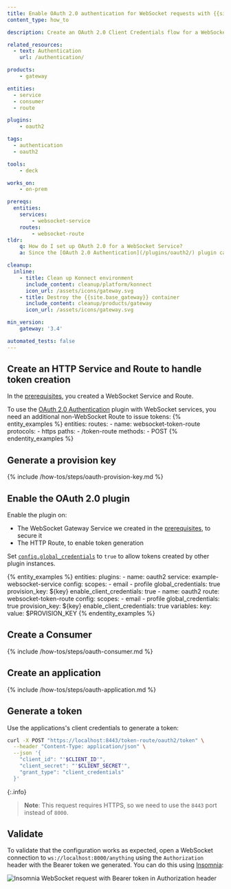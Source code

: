 ```yaml
---
title: Enable OAuth 2.0 authentication for WebSocket requests with {{site.base_gateway}}
content_type: how_to

description: Create an OAuth 2.0 Client Credentials flow for a WebSocket Gateway Service.

related_resources:
  - text: Authentication
    url: /authentication/

products:
    - gateway

entities: 
  - service
  - consumer
  - route

plugins:
    - oauth2

tags:
  - authentication
  - oauth2

tools:
    - deck

works_on:
    - on-prem

prereqs:
  entities:
    services:
        - websocket-service
    routes:
        - websocket-route
tldr:
    q: How do I set up OAuth 2.0 for a WebSocket Service?
    a: Since the [OAuth 2.0 Authentication](/plugins/oauth2/) plugin can't issue new tokens from a WebSocket Route, create a separate HTTP Service and Route to handle token generation. Enable the plugin on both the WebSocket Service and on the HTTP Route, and make sure to set `config.global_credentials` to `true`.

cleanup:
  inline:
    - title: Clean up Konnect environment
      include_content: cleanup/platform/konnect
      icon_url: /assets/icons/gateway.svg
    - title: Destroy the {{site.base_gateway}} container
      include_content: cleanup/products/gateway
      icon_url: /assets/icons/gateway.svg

min_version:
    gateway: '3.4'

automated_tests: false
---
```


## Create an HTTP Service and Route to handle token creation
In the [prerequisites](#prerequisites), you created a WebSocket Service and Route.

To use the [OAuth 2.0 Authentication](/plugins/oauth2/) plugin with WebSocket services, you need an additional non-WebSocket Route to issue tokens:
{% entity_examples %}
entities:
  routes:
    - name: websocket-token-route
      protocols:
        - https
      paths:
        - /token-route
      methods:
        - POST
{% endentity_examples %}

## Generate a provision key

{% include /how-tos/steps/oauth-provision-key.md %}

## Enable the OAuth 2.0 plugin

Enable the plugin on:
* The WebSocket Gateway Service we created in the [prerequisites](#prerequisites), to secure it
* The HTTP Route, to enable token generation

Set [`config.global_credentials`](/plugins/oauth2/reference/#schema--config-global-credentials) to `true` to allow tokens created by other plugin instances.

{% entity_examples %}
entities:
  plugins:
    - name: oauth2
      service: example-websocket-service
      config:
        scopes:
          - email
          - profile
        global_credentials: true
        provision_key: ${key}
        enable_client_credentials: true
    - name: oauth2
      route: websocket-token-route
      config:
        scopes:
          - email
          - profile
        global_credentials: true
        provision_key: ${key}
        enable_client_credentials: true
variables:
  key:
    value: $PROVISION_KEY
{% endentity_examples %}

## Create a Consumer

{% include /how-tos/steps/oauth-consumer.md %}

## Create an application

{% include /how-tos/steps/oauth-application.md %}

## Generate a token

Use the applications's client credentials to generate a token:
```sh
curl -X POST "https://localhost:8443/token-route/oauth2/token" \
  --header "Content-Type: application/json" \
  --json '{ 
    "client_id": "'$CLIENT_ID'", 
    "client_secret": "'$CLIENT_SECRET'", 
    "grant_type": "client_credentials" 
  }'
```

{:.info}
> **Note**: This request requires HTTPS, so we need to use the `8443` port instead of `8000`.

## Validate

To validate that the configuration works as expected, open a WebSocket connection to `ws://localhost:8000/anything` using the `Authorization` header with the Bearer token we generated. You can do this using [Insomnia](/insomnia/requests/#how-do-i-create-requests-in-insomnia):

![Insomnia WebSocket request with Bearer token in Authorization header](/assets/images/insomnia/websocket-oauth.png)